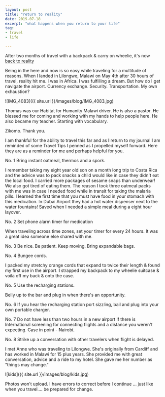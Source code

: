 ```yaml
---
layout: post
title: "return to reality"
date: 2019-07-18
excerpt: "what happens when you return to your life"
tag:
- travel
- life

---
```

After two months of travel with a backpack & carry on wheelie, it's now [back to reality](https://youtu.be/TB54dZkzZOY)

Being in the here and now is so easy while traveling for a multitude of reasons. When I landed in Lilongwe, Malawi on May 4th after 30 hours of travel, reality hit me. I was in Africa. I was fulfilling a dream. But how do I get navigate the airport. Currency exchange. Security. Transportation. My own exhaustion?

![IMG_4083]({{ site.url }}/images/blog/IMG_4083.jpg)

Thomas was our Habitat for Humanity Malawi driver. He is also a pastor. He blessed me for coming and working with my hands to help people here. He also became my teacher. Starting with vocabulary.

Zikomo. Thank you.

I am thankful for the ability to travel this far and as I return to my journal I am reminded of some Travel Tips I penned as I propelled myself forward. Here they are as a reminder for me and perhaps helpful for you.

No. 1 Bring instant oatmeal, thermos and a spork. 

I remember taking my eight year old son on a month long trip to Costa Rica and the advice was to pack snacks a child would like in case they didn't eat the local food. I carried more packages of sesame snaps than underwear! We also got tired of eating them. The reason I took three oatmeal packs with me was in case I needed food while in transit for taking the malaria pills. I learned the first time that you must have food in your stomach with this medication. In Dubai Airport they had a hot water dispenser next to the water fountains! Saved when I needed a simple meal during a eight hour layover.

No. 2 Set phone alarm timer for medication

When traveling across time zones, set your timer for every 24 hours. It was a great idea someone else shared with me.

No. 3 Be nice. Be patient. Keep moving. Bring expandable bags.

No. 4 Bungee cords. 

I packed my stretchy orange cords that expand to twice their length & found my first use in the airport. I strapped my backpack to my wheelie suitcase & voila off my back & onto the case. 

No. 5 Use the recharging stations.

Belly up to the bar and plug in when there's an opportunity.

No. 6 If you hear the recharging station port sizzling, bail and plug into your own portable charger. 

No. 7 Do not have less than two hours in a new airport if there is International screening for connecting flights and a distance you weren't expecting. Case in point - Nairobi. 

No. 8 Strike up a conversation with other travelers when flight is delayed. 

I met Anne who was traveling to Lilongwe. She's originally from Cardiff and has worked in Malawi for 15 plus years. She provided me with great conversation, advice and a ride to my hotel. She gave me her number as "things may change."

![kids]({{ site.url }}/images/blog/kids.jpg)

Photos won't upload. I have errors to correct before I continue ... just like when you travel.... be prepared for change.